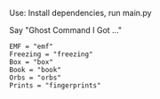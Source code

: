Use:
Install dependencies, run main.py

Say "Ghost Command I Got ..."

```
EMF = "emf"
Freezing = "freezing"
Box = "box"
Book = "book"
Orbs = "orbs"
Prints = "fingerprints"
```